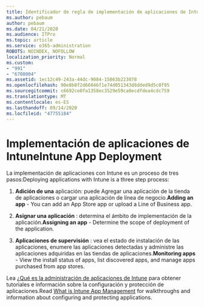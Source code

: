 ```yaml
---
title: Identificador de regla de implementación de aplicaciones de Intune 991
ms.author: pebaum
author: pebaum
ms.date: 04/21/2020
ms.audience: ITPro
ms.topic: article
ms.service: o365-administration
ROBOTS: NOINDEX, NOFOLLOW
localization_priority: Normal
ms.custom:
- "991"
- "6700004"
ms.assetid: 1ec12c49-243a-44dc-9084-15863b223078
ms.openlocfilehash: 90e8b8f2d66046f1e74d051343d8dded9d5c8f95
ms.sourcegitcommit: c6692ce0fa1358ec3529e59ca0ecdfdea4cdc759
ms.translationtype: MT
ms.contentlocale: es-ES
ms.lasthandoff: 09/14/2020
ms.locfileid: "47755184"
---
```

# <a name="intune-app-deployment"></a><span data-ttu-id="8885a-102">Implementación de aplicaciones de Intune</span><span class="sxs-lookup"><span data-stu-id="8885a-102">Intune App Deployment</span></span>

<span data-ttu-id="8885a-103">La implementación de aplicaciones con Intune es un proceso de tres pasos:</span><span class="sxs-lookup"><span data-stu-id="8885a-103">Deploying applications with Intune is a three step process:</span></span>
  
1. <span data-ttu-id="8885a-104">**Adición de una** aplicación: puede Agregar una aplicación de la tienda de aplicaciones o cargar una aplicación de línea de negocio.</span><span class="sxs-lookup"><span data-stu-id="8885a-104">**Adding an app** - You can add an App Store app or upload a Line of Business app.</span></span>

2. <span data-ttu-id="8885a-105">**Asignar una aplicación** : determina el ámbito de implementación de la aplicación.</span><span class="sxs-lookup"><span data-stu-id="8885a-105">**Assigning an app** - Determine the scope of deployment of the application.</span></span>

3. <span data-ttu-id="8885a-106">**Aplicaciones de supervisión** : vea el estado de instalación de las aplicaciones, enumere las aplicaciones detectadas y administre las aplicaciones adquiridas en las tiendas de aplicaciones.</span><span class="sxs-lookup"><span data-stu-id="8885a-106">**Monitoring apps** - View the install status of apps, list discovered apps, and manage apps purchased from app stores.</span></span>

<span data-ttu-id="8885a-107">Lea [¿Qué es la administración de aplicaciones de Intune](https://docs.microsoft.com/intune/app-management) para obtener tutoriales e información sobre la configuración y protección de aplicaciones.</span><span class="sxs-lookup"><span data-stu-id="8885a-107">Read [What is Intune App Management](https://docs.microsoft.com/intune/app-management) for walkthroughs and information about configuring and protecting applications.</span></span>
  